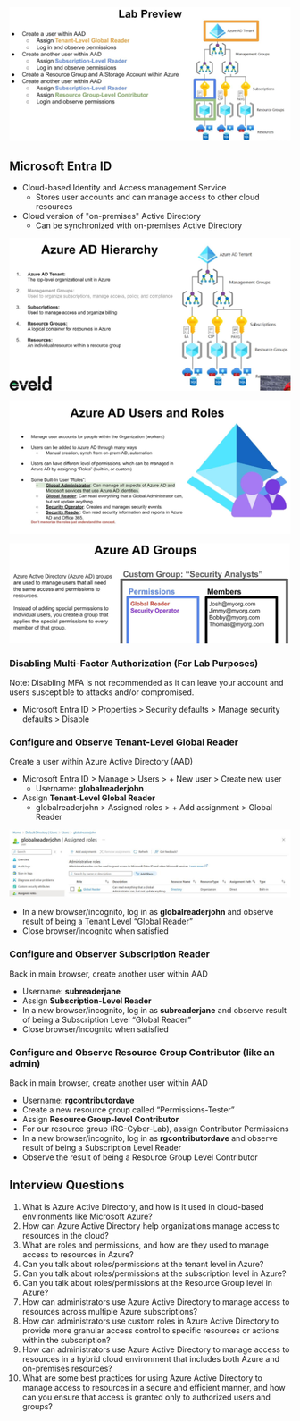 ![|692](images/250204T07-24-10-w5nf21.jpg)

## Microsoft Entra ID
- Cloud-based Identity and Access management Service
	- Stores user accounts and can manage access to other cloud resources
- Cloud version of "on-premises" Active Directory
	- Can be synchronized with on-premises Active Directory

![|692](images/250204T07-17-57-lp2xfk.jpg)

![|692](images/250204T07-18-57-ebo0ki.jpg)

![|692](images/250204T07-21-48-u508d9.jpg)

### Disabling Multi-Factor Authorization (For Lab Purposes)
Note: Disabling MFA is not recommended as it can leave your account and users susceptible to attacks and/or compromised.
- Microsoft Entra ID > Properties > Security defaults > Manage security defaults > Disable
### Configure and Observe Tenant-Level Global Reader
Create a user within Azure Active Directory (AAD)
- Microsoft Entra ID > Manage > Users > + New user > Create new user
	- Username: **globalreaderjohn**
- Assign **Tenant-Level Global Reader**
	- globalreaderjohn > Assigned roles > + Add assignment > Global Reader  

![|716](images/250206T18-33-42-ygrwpp.jpg)  

- In a new browser/incognito, log in as **globalreaderjohn** and observe result of being a Tenant Level “Global Reader” 
- Close browser/incognito when satisfied

### Configure and Observer Subscription Reader
Back in main browser, create another user within AAD
- Username: **subreaderjane**
- Assign **Subscription-Level Reader** 
- In a new browser/incognito, log in as **subreaderjane** and observe result of being a Subscription Level “Global Reader”
- Close browser/incognito when satisfied

### Configure and Observe Resource Group Contributor (like an admin)
Back in main browser, create another user within AAD  
- Username: **rgcontributordave**
- Create a new resource group called “Permissions-Tester”
- Assign **Resource Group-level Contributor**
- For our resource group (RG-Cyber-Lab), assign Contributor Permissions
- In a new browser/incognito, log in as **rgcontributordave** and observe result of being a Subscription Level Reader
- Observe the result of being a Resource Group Level Contributor

## Interview Questions
1. What is Azure Active Directory, and how is it used in cloud-based environments like Microsoft Azure?
2. How can Azure Active Directory help organizations manage access to resources in the cloud?
3. What are roles and permissions, and how are they used to manage access to resources in Azure?
4. Can you talk about roles/permissions at the tenant level in Azure?
5. Can you talk about roles/permissions at the subscription level in Azure?
6. Can you talk about roles/permissions at the Resource Group level in Azure?
7. How can administrators use Azure Active Directory to manage access to resources across multiple Azure subscriptions?
8. How can administrators use custom roles in Azure Active Directory to provide more granular access control to specific resources or actions within the subscription?
9. How can administrators use Azure Active Directory to manage access to resources in a hybrid cloud environment that includes both Azure and on-premises resources?
10. What are some best practices for using Azure Active Directory to manage access to resources in a secure and efficient manner, and how can you ensure that access is granted only to authorized users and groups? 